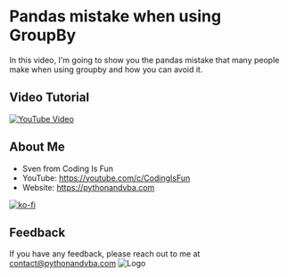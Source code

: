 # Pandas mistake when using GroupBy
In this video, I'm going to show you the pandas mistake that many people make when using groupby and how you can avoid it.

## Video Tutorial
[![YouTube Video](https://img.youtube.com/vi/ko6LiZUVU0A/0.jpg)](https://youtu.be/ko6LiZUVU0A)


## About Me
- Sven from Coding Is Fun
- YouTube: https://youtube.com/c/CodingIsFun
- Website: https://pythonandvba.com

[![ko-fi](https://ko-fi.com/img/githubbutton_sm.svg)](https://ko-fi.com/X7X47Q0EG)

## Feedback
If you have any feedback, please reach out to me at contact@pythonandvba.com
![Logo](https://www.pythonandvba.com/banner-img)
